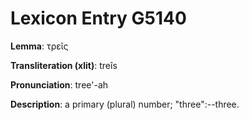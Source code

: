 # Lexicon Entry G5140

**Lemma**: τρεῖς

**Transliteration (xlit)**: treîs

**Pronunciation**: tree'-ah

**Description**:
a primary (plural) number; "three":--three.
